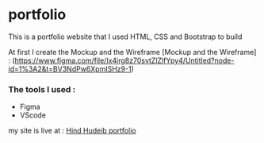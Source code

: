 # portfolio 
This is a portfolio website that I used HTML, CSS and Bootstrap to build


At first I create the Mockup and the Wireframe 
[Mockup and the Wireframe] :  (https://www.figma.com/file/Ix4jrg8z70svtZlZlfYpy4/Untitled?node-id=1%3A2&t=BV3NdPw6XpmISHz9-1)

### The tools I used :
- Figma
- VScode


my site is live at :  [Hind Hudeib portfolio ](https://hind-hudeib.github.io/portfolio/)


